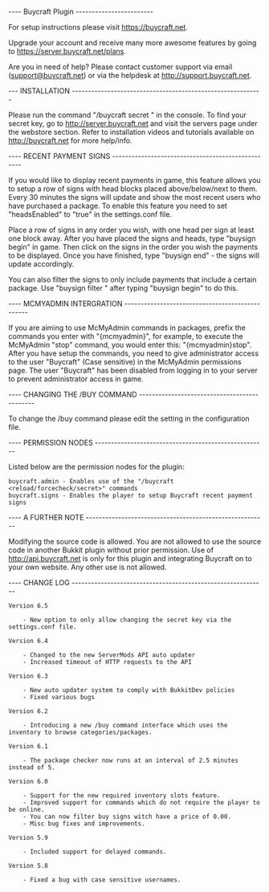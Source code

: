 ---- Buycraft Plugin ------------------------

For setup instructions please visit https://buycraft.net.

Upgrade your account and receive many more awesome features by going to https://server.buycraft.net/plans.

Are you in need of help? Please contact customer support via email (support@buycraft.net) or via the helpdesk at http://support.buycraft.net.


--- INSTALLATION -----------------------------------------------------------

Please run the command "/buycraft secret <Secret key>" in the console. To find your 
secret key, go to http://server.buycraft.net and visit the servers page under the webstore 
section. Refer to installation videos and tutorials available on http://buycraft.net for more help/info.

---- RECENT PAYMENT SIGNS --------------------------------------------------

If you would like to display recent payments in game, this feature allows you to
setup a row of signs with head blocks placed above/below/next to them. Every 30 minutes
the signs will update and show the most recent users who have purchased a package.
To enable this feature you need to set "headsEnabled" to "true" in the settings.conf file.

Place a row of signs in any order you wish, with one head per sign at least one block away. 
After you have placed the signs and heads, type "buysign begin" in game. Then click on the signs
in the order you wish the payments to be displayed. Once you have finished, type "buysign end" - 
the signs will update accordingly.

You can also filter the signs to only include payments that include a certain package. 
Use "buysign filter <Package ID>" after typing "buysign begin" to do this. 

---- MCMYADMIN INTERGRATION ------------------------------------------------

If you are aiming to use McMyAdmin commands in packages, prefix the commands you enter with "{mcmyadmin}", for example,
to execute the McMyAdmin "stop" command, you would enter this: "{mcmyadmin}stop". After you have setup the commands, you need
to give administrator access to the user "Buycraft" (Case sensitive) in the McMyAdmin permissions page. The user "Buycraft" has
been disabled from logging in to your server to prevent administrator access in game.


---- CHANGING THE /BUY COMMAND ---------------------------------------------

To change the /buy command please edit the setting in the configuration file.

---- PERMISSION NODES -----------------------------------------------------

Listed below are the permission nodes for the plugin:

	buycraft.admin - Enables use of the "/buycraft <reload/forcecheck/secret>" commands
	buycraft.signs - Enables the player to setup Buycraft recent payment signs


---- A FURTHER NOTE --------------------------------------------------------

Modifying the source code is allowed. You are not allowed to use the source code in another Bukkit plugin without prior permission.
Use of http://api.buycraft.net is only for this plugin and integrating Buycraft on to your own website. Any other use is not allowed.


---- CHANGE LOG ------------------------------------------------------------
		
	Version 6.5

		- New option to only allow changing the secret key via the settings.conf file.

	Version 6.4

		- Changed to the new ServerMods API auto updater
		- Increased timeout of HTTP requests to the API

	Version 6.3

	 	- New auto updater system to comply with BukkitDev policies
	 	- Fixed various bugs

	Version 6.2

		- Introducing a new /buy command interface which uses the inventory to browse categories/packages.

	Version 6.1

		- The package checker now runs at an interval of 2.5 minutes instead of 5.

	Version 6.0

		- Support for the new required inventory slots feature.
		- Improved support for commands which do not require the player to be online.
		- You can now filter buy signs witch have a price of 0.00.
		- Misc bug fixes and improvements. 

	Version 5.9

		- Included support for delayed commands.

	Version 5.8

		- Fixed a bug with case sensitive usernames.